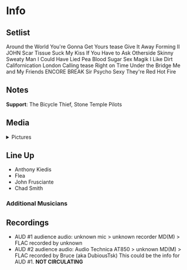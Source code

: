 # Info

## Setlist

Around the World
You're Gonna Get Yours tease
Give It Away
Forming II JOHN
Scar Tissue
Suck My Kiss
If You Have to Ask
Otherside
Skinny Sweaty Man
I Could Have Lied
Pea
Blood Sugar Sex Magik
I Like Dirt
Californication
London Calling tease
Right on Time
Under the Bridge
Me and My Friends
ENCORE BREAK
Sir Psycho Sexy
They're Red Hot
Fire

## Notes

**Support**: The Bicycle Thief, Stone Temple Pilots

## Media 

<details>
  <summary>Pictures</summary>
  <!--<img alt="Setlist" title="Setlist" src="_.jpg" height="200" />
  <img alt="Clipping" title="Clipping" src="_.jpg" height="200" />
  <img alt="Flyer" title="Flyer" src="_.jpg" height="200" />-->
</details>

## Line Up

* Anthony Kiedis
* Flea
* John Frusciante
* Chad Smith

### Additional Musicians

## Recordings

* AUD #1 audience audio: unknown mic > unknown recorder MD(M) > FLAC recorded by unknown 
* AUD #2 audience audio: Audio Technica AT850 > unknown MD(M) > FLAC recorded by Bruce (aka DubiousTsk) This could be the info for AUD #1. **NOT CIRCULATING**

